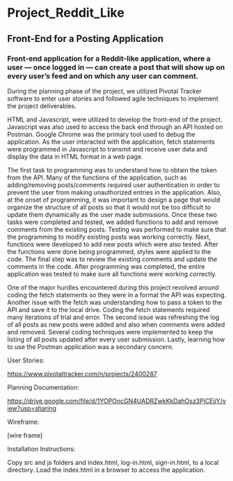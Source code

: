 # Project_Reddit_Like

## Front-End for a Posting Application

### Front-end application for a Reddit-like application, where a user — once logged in — can create a post that will show up on every user’s feed and on which any user can comment.

During the planning phase of the project, we utilized Pivotal Tracker software to enter user stories and followed agile techniques to implement the project deliverables.
 
HTML and Javascript, were utilized to develop the front-end of the project.  Javascript was also used to access the back end through an API hosted on Postman.  Google Chrome was the primary tool used to debug the application. As the user interacted with the application, fetch statements were programmed in Javascript to transmit and receive user data and display the data in HTML format in a web page.

The first task to programming was to understand how to obtain the token from the API.  Many of the functions of the application, such as adding/removing posts/comments required user authentication in order to prevent the user from making unauthorized entries in the application. Also, at the onset of programming, it was important to design a page that would organize the structure of all posts so that it would not be too difficult to update them dynamically as the user made submissions.   Once these two tasks were completed and tested, we added functions to add and remove comments from the existing posts. Testing was performed to make sure that the programming to modify existing posts was working correctly.  Next, functions were developed to add new posts which were also tested. After the functions were done being programmed, styles were applied to the code. The final step was to review the existing comments and update the comments in the code. After programming was completed, the entire application was tested to make sure all functions were working correctly.

One of the major hurdles encountered during this project revolved around coding the fetch statements so they were in a format the API was expecting.  Another issue with the fetch was understanding how to pass a token to the API and save it to the local drive.  Coding the fetch statements required many iterations of trial and error. The second issue was refreshing the log of all posts as new posts were added and also when comments were added and removed. Several coding techniques were implemented to keep the listing of all posts updated after every user submission.  Lastly, learning how to use the Postman application was a secondary concern.

User Stories:

https://www.pivotaltracker.com/n/projects/2400287

Planning Documentation:

https://drive.google.com/file/d/1YOPOncGN4UADRZwkKkDahOsz3PjCEjjY/view?usp=sharing

Wireframe:

[wire frame]

Installation Instructions:

Copy src and js folders and index.html, log-in.html, sign-in.html, to a local directory.  Load the index.html in a browser to access the application.
